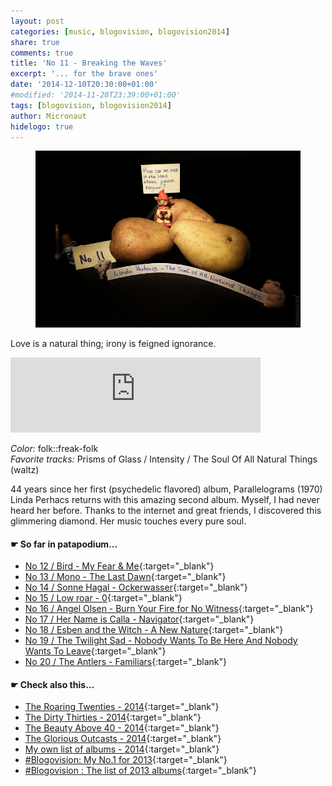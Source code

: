 ```yaml
---
layout: post
categories: [music, blogovision, blogovision2014]
share: true
comments: true
title: 'No 11 - Breaking the Waves'
excerpt: '... for the brave ones'
date: '2014-12-10T20:30:00+01:00'
#modified: '2014-11-28T23:39:00+01:00'
tags: [blogovision, blogovision2014]
author: Micronaut
hidelogo: true
---
```

<figure>
	<a href="/images/posts/blogovision/LindaPerhacs.jpg"><img src="/images/posts/blogovision/LindaPerhacs.jpg" alt="LindaPerhacs-Image" class="center"/></a>
</figure>

Love is a natural thing; irony is feigned ignorance.

<iframe style="border: 0; width: 400px; height: 120px;" src="https://bandcamp.com/EmbeddedPlayer/album=2067771072/size=large/bgcol=ffffff/linkcol=0687f5/tracklist=false/artwork=small/track=3795368221/transparent=true/" seamless><a href="http://thesoulofallnaturalthings.bandcamp.com/album/the-soul-of-all-natural-things">The Soul of All Natural Things by Linda Perhacs</a>&nbsp;</iframe>

*Color:* folk::freak-folk<br/>
*Favorite tracks:*  Prisms of Glass / Intensity / The Soul Of All Natural Things (waltz)

44 years since her first (psychedelic flavored) album, Parallelograms (1970) Linda Perhacs returns with this amazing second album. Myself, I had never heard her before. Thanks to the internet and great friends, I discovered this glimmering diamond. Her music touches every pure soul. 


#### &#x261B; So far in patapodium...
* [No 12 / Bird - My Fear & Me](/music/blogovision/blogovision2014/blogovision2014-no12/){:target="_blank"}
* [No 13 / Mono - The Last Dawn](/music/blogovision/blogovision2014/blogovision2014-no13/){:target="_blank"}
* [No 14 / Sonne Hagal - Ockerwasser](/music/blogovision/blogovision2014/blogovision2014-no14/){:target="_blank"}
* [No 15 / Low roar - 0](/music/blogovision/blogovision2014/blogovision2014-no15/){:target="_blank"}
* [No 16 / Angel Olsen - Burn Your Fire for No Witness](/music/blogovision/blogovision2014/blogovision2014-no16/){:target="_blank"}
* [No 17 / Her Name is Calla - Navigator](/music/blogovision/blogovision2014/blogovision2014-no17/){:target="_blank"}
* [No 18 / Esben and the Witch - A New Nature](/music/blogovision/blogovision2014/blogovision2014-no18/){:target="_blank"}
* [No 19 / The Twilight Sad - Nobody Wants To Be Here And Nobody Wants To Leave](/music/blogovision/blogovision2014/blogovision2014-no19/){:target="_blank"}
* [No 20 / The Antlers - Familiars](/music/blogovision/blogovision2014/blogovision2014-no20/){:target="_blank"}

#### &#x261B; Check also this…
* [The Roaring Twenties - 2014](/music/blogovision/blogovision2014/blogovision2014-the-roaring-twenties/){:target="_blank"}
* [The Dirty Thirties - 2014](/music/blogovision/blogovision2014/blogovision2014-the-dirty-thirties/){:target="_blank"}
* [The Beauty Above 40 - 2014](/music/blogovision/blogovision2014/blogovision2014-the-beauty-above-40/){:target="_blank"}
* [The Glorious Outcasts - 2014](/music/blogovision/blogovision2014/blogovision2014-the-glorious-outcasts-2014/){:target="_blank"}
* [My own list of albums - 2014](/music/blogovision/blogovision2014/complete-list-2014/){:target="_blank"}
* [#Blogovision: My No.1 for 2013](/music/blogovision/blogovision2013/blogovision2013-no01/){:target="_blank"}
* [#Blogovision : The list of 2013 albums](/music/blogovision/blogovision2013/blogovision-my-own-list-of-2013-nominees-albums/){:target="_blank"}